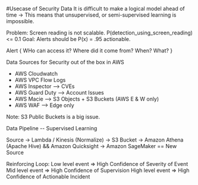 #Usecase of Security Data
It is difficult to make a logical model ahead of time -> This means that unsupervised, or semi-supervised learning is impossible.

Problem: Screen reading is not scalable.  P(detection_using_screen_reading) <= 0.1
Goal: Alerts should be P(x) = .95 actionable.

Alert {
WHo can access it?
Where did it come from?
When?
What?
}



Data Sources for Security out of the box in AWS
* AWS Cloudwatch
* AWS VPC Flow Logs
* AWS Inspector --> CVEs
* AWS Guard Duty  --> Account Issues
* AWS Macie --> S3 Objects + S3 Buckets (AWS E & W only)
* AWS WAF --> Edge only

Note: S3 Public Buckets is a big issue.

Data Pipeline -- Supervised Learning

Source -> Lambda / Kinesis (Normalize) -> S3 Bucket -> Amazon Athena (Apache Hive) && Amazon Quicksight -> Amazon SageMaker == New Source

Reinforcing Loop: 
Low level event => High Confidence of Severity of Event
Mid level event => High Confidence of Supervision
High level event => High Confidence of Actionable Incident